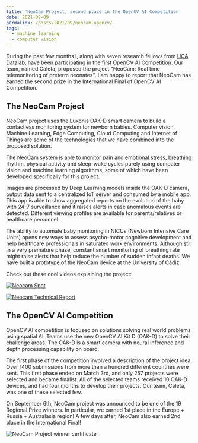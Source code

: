 ```yaml
---
title: 'NeoCam Project, second place in the OpenCV AI Competition'
date: 2021-09-09
permalink: /posts/2021/09/neocam-opencv/
tags:
  - machine learning
  - computer vision
---
```


During the past few months I, along with seven research fellows from [UCA Datalab](https://datalab.uca.es), have been participating in the first OpenCV AI Competition. Our team, named Caleta, proposed the project "NeoCam: Real time telemonitoring of preterm neonates". I am happy to report that NeoCam has earned the second prize in the International Final of OpenCV AI Competition.

The NeoCam Project
----

NeoCam project uses the Luxonis OAK-D smart camera to build a contactless monitoring system for newborn babies. Computer vision, Machine Learning, Edge Computing, Cloud Computing and Internet of Things are some of the technologies that we have combined into the proposed solution. 

The NeoCam system is able to monitor pain and emotional stress, breathing rhythm, physical activity and sleep-wake cycles purely using computer vision and machine learning algorithms, some of which have been developed specifically for this project.

Images are processed by Deep Learning models inside the OAK-D camera, output data sent to a centralized IoT server and consumed by a mobile app. This app is able to show aggregated reports on the evolution of the baby with 24-7 surveillance and it raises alerts in case anomalous events are detected. Different viewing profiles are available for parents/relatives or healthcare personnel.

The ability to automate baby monitoring in NICUs (Newborn Intensive Care Units) opens new ways to assess psycho-motor cognitive development and help healthcare professionals in saturated work environments. Although still in a very premature phase, constant smart monitoring of breathing rate might raise alerts that help reduce the number of sudden infant deaths. We have built a prototype of the NeoCam device at the University of Cádiz.

Check out these cool videos explaining the project:

[![Neocam Spot](https://img.youtube.com/vi/58KHGucW0dQ/0.jpg)](https://www.youtube.com/watch?v=58KHGucW0dQ)

[![Neocam Technical Report](https://img.youtube.com/vi/ztfAAlU6diQ/0.jpg)](https://www.youtube.com/watch?v=ztfAAlU6diQ)

The OpenCV AI Competition
----

OpenCV AI competition is focused on solutions solving real world problems using spatial AI. Teams use the new OpenCV AI Kit D (OAK-D) to solve their challenge areas. The OAK-D is a smart camera with neural inference and depth processing capability on board.

The first phase of the competition involved a description of the project idea. Over 1400 submissions from more than a hundred different countries were sent. This first phase ended on March 3rd, and only 257 projects were selected and became finalist. All of the selected teams received 10 OAK-D devices, and had four months to develop their projects. Our team, Caleta, was one of these selected few.

On September 6th, NeoCam project was announced to be one of the 19 Regional Prize winners. In particular, we earned 1st place in the Europe + Russia + Australasia region! A few days after, NeoCam also earned 2nd place in the International Final!

![NeoCam Project winner certificate](https://daniprec.github.io/images/neocam-opencv-prize.png)
